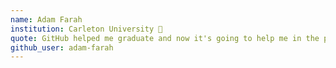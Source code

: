 ```yaml
---
name: Adam Farah 
institution: Carleton University 🚩 
quote: GitHub helped me graduate and now it's going to help me in the prefessional world. 
github_user: adam-farah
---
```



